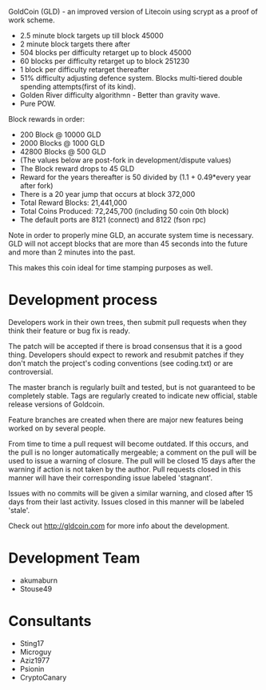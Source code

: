 GoldCoin (GLD) - an improved version of Litecoin using scrypt as a proof of work scheme.
 - 2.5 minute block targets up till block 45000
 - 2 minute block targets there after
 - 504 blocks per difficulty retarget up to block 45000
 - 60 blocks per difficulty retarget up to block 251230
 - 1 block per difficulty retarget thereafter
 - 51% difficulty adjusting defence system. Blocks multi-tiered double spending attempts(first of its kind).
 - Golden River difficulty algorithmn - Better than gravity wave. 
 - Pure POW.

Block rewards in order:

 - 200 Block @ 10000 GLD
 - 2000	Blocks @ 1000 GLD
 - 42800 Blocks @ 500 GLD
 - (The values below are post-fork in development/dispute values)
 - The Block reward drops to 45 GLD
 - Reward for the years thereafter is 50 divided by (1.1 + 0.49*every year after fork)
 - There is a 20 year jump that occurs at block 372,000
 - Total Reward Blocks: 21,441,000
 - Total Coins Produced: 72,245,700 (including 50 coin 0th block)
 - The default ports are 8121 (connect) and 8122 (fson rpc)
 
 Note in order to properly mine GLD, an accurate system time is necessary. 
 GLD will not accept blocks that are more than 45 seconds into the future and more than 2 minutes into the past.
 
 This makes this coin ideal for time stamping purposes as well.

Development process
===================

Developers work in their own trees, then submit pull requests when
they think their feature or bug fix is ready.

The patch will be accepted if there is broad consensus that it is a
good thing.  Developers should expect to rework and resubmit patches
if they don't match the project's coding conventions (see coding.txt)
or are controversial.

The master branch is regularly built and tested, but is not guaranteed
to be completely stable. Tags are regularly created to indicate new
official, stable release versions of Goldcoin.

Feature branches are created when there are major new features being
worked on by several people.

From time to time a pull request will become outdated. If this occurs, and
the pull is no longer automatically mergeable; a comment on the pull will
be used to issue a warning of closure. The pull will be closed 15 days
after the warning if action is not taken by the author. Pull requests closed
in this manner will have their corresponding issue labeled 'stagnant'.

Issues with no commits will be given a similar warning, and closed after
15 days from their last activity. Issues closed in this manner will be 
labeled 'stale'. 

Check out http://gldcoin.com for more info about the development.

Development Team
================
- akumaburn
- Stouse49

Consultants
================
- Sting17
- Microguy
- Aziz1977
- Psionin
- CryptoCanary
